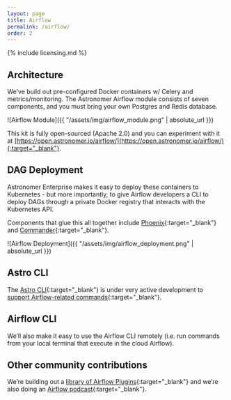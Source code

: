 ```yaml
---
layout: page
title: Airflow
permalink: /airflow/
order: 2
---
```


{% include licensing.md %}

## Architecture

We’ve build out pre-configured Docker containers w/ Celery and metrics/monitoring.
The Astronomer Airflow module consists of seven components, and you must bring
your own Postgres and Redis database.

![Airflow Module]({{ "/assets/img/airflow_module.png" | absolute_url }})

This kit is fully open-sourced (Apache 2.0) and you can experiment with it at
[https://open.astronomer.io/airflow/](https://open.astronomer.io/airflow/){:target="_blank"}.

## DAG Deployment

Astronomer Enterprise makes it easy to deploy these containers
to Kubernetes - but more importantly, to give Airflow developers a
CLI to deploy DAGs through a private Docker registry that interacts
with the Kubernetes API.

Components that glue this all together include
[Phoenix](https://github.com/astronomerio/phoenix){:target="_blank"} and
[Commander](https://github.com/astronomerio/commander){:target="_blank"}.

![Airflow Deployment]({{ "/assets/img/airflow_deployment.png" | absolute_url }})

## Astro CLI

The [Astro CLI](https://github.com/astronomerio/astro-cli){:target="_blank"} is
under very active development to
[support Airflow-related commands](https://github.com/astronomerio/astro-cli/blob/master/cmd/airflow.go){:target="_blank"}.

## Airflow CLI

We’ll also make it easy to use the Airflow CLI remotely
(i.e. run commands from your local terminal that execute in the
cloud Airflow).

## Other community contributions

We’re building out a
[library of Airflow Plugins](https://github.com/airflow-plugins){:target="_blank"}
and we’re also doing an
[Airflow podcast](soundcloud.com/the-airflow-podcast){:target="_blank"}.
